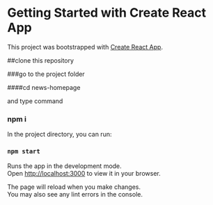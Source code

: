 # Getting Started with Create React App

This project was bootstrapped with [Create React App](https://github.com/facebook/create-react-app).

##clone this repository

###go to the project folder

####cd news-homepage

and type command
### npm i

In the project directory, you can run:

### `npm start`

Runs the app in the development mode.\
Open [http://localhost:3000](http://localhost:3000) to view it in your browser.

The page will reload when you make changes.\
You may also see any lint errors in the console.

